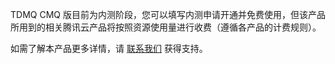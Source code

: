 TDMQ CMQ 版目前为内测阶段，您可以填写内测申请开通并免费使用，但该产品所用到的相关腾讯云产品将按照资源使用量进行收费（遵循各产品的计费规则）。

如需了解本产品更多详情，请 [联系我们](https://intl.cloud.tencent.com/contact-sales) 获得支持。





